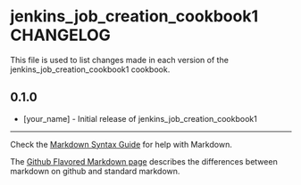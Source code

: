 jenkins_job_creation_cookbook1 CHANGELOG
========================================

This file is used to list changes made in each version of the jenkins_job_creation_cookbook1 cookbook.

0.1.0
-----
- [your_name] - Initial release of jenkins_job_creation_cookbook1

- - -
Check the [Markdown Syntax Guide](http://daringfireball.net/projects/markdown/syntax) for help with Markdown.

The [Github Flavored Markdown page](http://github.github.com/github-flavored-markdown/) describes the differences between markdown on github and standard markdown.
